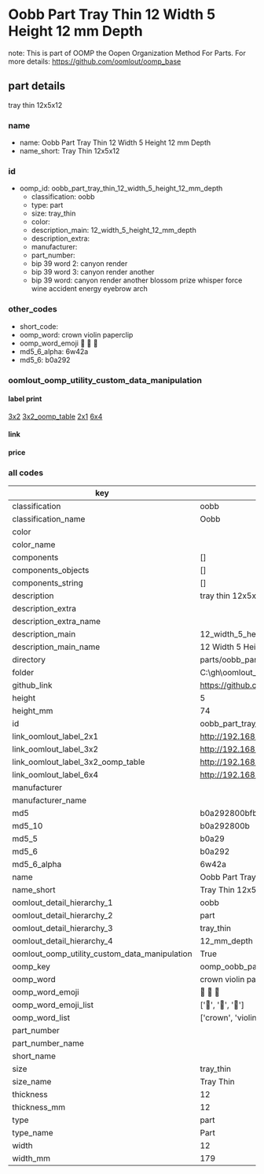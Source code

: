 # Oobb Part Tray Thin 12 Width 5 Height 12 mm Depth  

note: This is part of OOMP the Oopen Organization Method For Parts. For more details: https://github.com/oomlout/oomp_base

##  part details
  



tray thin 12x5x12



### name
* name: Oobb Part Tray Thin 12 Width 5 Height 12 mm Depth
* name_short: Tray Thin 12x5x12 
### id
* oomp_id: oobb_part_tray_thin_12_width_5_height_12_mm_depth
  * classification: oobb
  * type: part
  * size: tray_thin
  * color: 
  * description_main: 12_width_5_height_12_mm_depth
  * description_extra: 
  * manufacturer: 
  * part_number: 
  * bip 39 word 2: canyon render
  * bip 39 word 3: canyon render another
  * bip 39 word: canyon render another blossom prize whisper force wine accident energy eyebrow arch

### other_codes
* short_code: 
* oomp_word: crown violin paperclip
* oomp_word_emoji :crown: :violin: :paperclip:
* md5_6_alpha: 6w42a
* md5_6: b0a292






### oomlout_oomp_utility_custom_data_manipulation
#### label print
[3x2](http://192.168.1.245:1112/?label=oomp%206w42a)
[3x2_oomp_table](http://192.168.1.108:1112/?label=oomp%206w42a)
[2x1](http://192.168.1.242:1112/?label=oomp%206w42a)
[6x4](http://192.168.1.55:1112/?label=oomp%206w42a)    

#### link

                              

#### price







### all codes 
| key | value |  
| --- | --- |  
| classification | oobb |  
| classification_name | Oobb |  
| color |  |  
| color_name |  |  
| components | [] |  
| components_objects | [] |  
| components_string | [] |  
| description | tray thin 12x5x12 |  
| description_extra |  |  
| description_extra_name |  |  
| description_main | 12_width_5_height_12_mm_depth |  
| description_main_name | 12 Width 5 Height 12 mm Depth |  
| directory | parts/oobb_part_tray_thin_12_width_5_height_12_mm_depth |  
| folder | C:\gh\oomlout_oobb_version_4_generated_parts\parts\oobb_part_tray_thin_12_width_5_height_12_mm_depth |  
| github_link | https://github.com/oomlout/oomlout_oomp_part_src/tree/main/parts/oobb_part_tray_thin_12_width_5_height_12_mm_depth |  
| height | 5 |  
| height_mm | 74 |  
| id | oobb_part_tray_thin_12_width_5_height_12_mm_depth |  
| link_oomlout_label_2x1 | http://192.168.1.242:1112/?label=oomp%206w42a |  
| link_oomlout_label_3x2 | http://192.168.1.245:1112/?label=oomp%206w42a |  
| link_oomlout_label_3x2_oomp_table | http://192.168.1.108:1112/?label=oomp%206w42a |  
| link_oomlout_label_6x4 | http://192.168.1.55:1112/?label=oomp%206w42a |  
| manufacturer |  |  
| manufacturer_name |  |  
| md5 | b0a292800bfb8b63ea55a180132d810e |  
| md5_10 | b0a292800b |  
| md5_5 | b0a29 |  
| md5_6 | b0a292 |  
| md5_6_alpha | 6w42a |  
| name | Oobb Part Tray Thin 12 Width 5 Height 12 mm Depth |  
| name_short | Tray Thin 12x5x12  |  
| oomlout_detail_hierarchy_1 | oobb |  
| oomlout_detail_hierarchy_2 | part |  
| oomlout_detail_hierarchy_3 | tray_thin |  
| oomlout_detail_hierarchy_4 | 12_mm_depth |  
| oomlout_oomp_utility_custom_data_manipulation | True |  
| oomp_key | oomp_oobb_part_tray_thin_12_width_5_height_12_mm_depth |  
| oomp_word | crown violin paperclip |  
| oomp_word_emoji | :crown: :violin: :paperclip: |  
| oomp_word_emoji_list | [':crown:', ':violin:', ':paperclip:'] |  
| oomp_word_list | ['crown', 'violin', 'paperclip'] |  
| part_number |  |  
| part_number_name |  |  
| short_name |  |  
| size | tray_thin |  
| size_name | Tray Thin |  
| thickness | 12 |  
| thickness_mm | 12 |  
| type | part |  
| type_name | Part |  
| width | 12 |  
| width_mm | 179 |  
